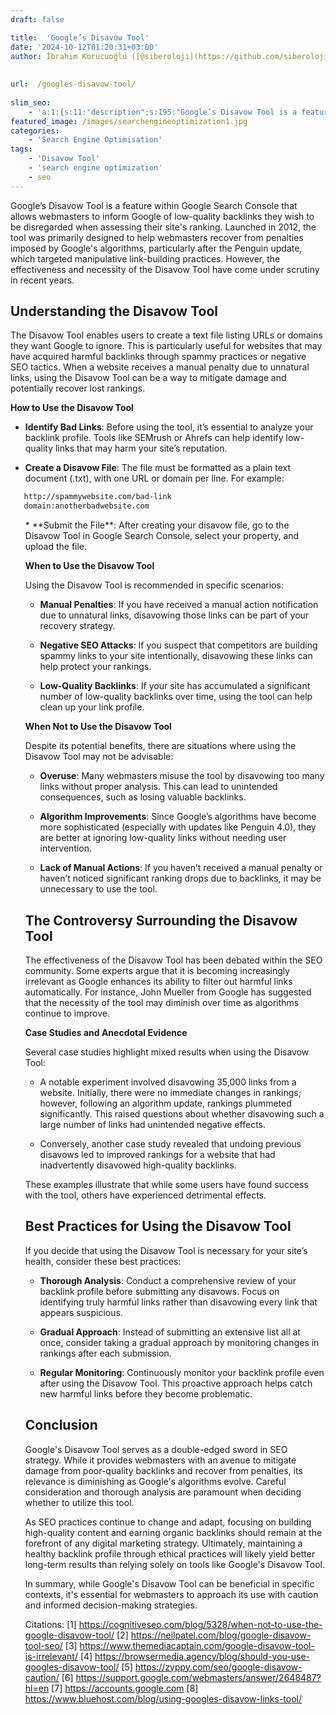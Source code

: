 ```yaml
---
draft: false

title:  'Google’s Disavow Tool'
date: '2024-10-12T01:20:31+03:00'
author: İbrahim Korucuoğlu ([@siberoloji](https://github.com/siberoloji))
 
 
url:  /googles-disavow-tool/
 
slim_seo:
    - 'a:1:{s:11:"description";s:195:"Google’s Disavow Tool is a feature within Google Search Console that allows webmasters to inform Google of low-quality backlinks they wish to be disregarded when assessing their site''s ranking.";}'
featured_image: /images/searchengineoptimization1.jpg
categories:
    - 'Search Engine Optimisation'
tags:
    - 'Disavow Tool'
    - 'search engine optimization'
    - seo
---
```



Google’s Disavow Tool is a feature within Google Search Console that allows webmasters to inform Google of low-quality backlinks they wish to be disregarded when assessing their site's ranking. Launched in 2012, the tool was primarily designed to help webmasters recover from penalties imposed by Google's algorithms, particularly after the Penguin update, which targeted manipulative link-building practices. However, the effectiveness and necessity of the Disavow Tool have come under scrutiny in recent years.



## Understanding the Disavow Tool



The Disavow Tool enables users to create a text file listing URLs or domains they want Google to ignore. This is particularly useful for websites that may have acquired harmful backlinks through spammy practices or negative SEO tactics. When a website receives a manual penalty due to unnatural links, using the Disavow Tool can be a way to mitigate damage and potentially recover lost rankings.



**How to Use the Disavow Tool**


* **Identify Bad Links**: Before using the tool, it’s essential to analyze your backlink profile. Tools like SEMrush or Ahrefs can help identify low-quality links that may harm your site’s reputation.

* **Create a Disavow File**: The file must be formatted as a plain text document (.txt), with one URL or domain per line. For example:



```bash
   http://spammywebsite.com/bad-link
   domain:anotherbadwebsite.com
```


<!-- wp:list {"ordered":true,"start":3} -->
<ol start="3" class="wp-block-list">* **Submit the File**: After creating your disavow file, go to the Disavow Tool in Google Search Console, select your property, and upload the file.




**When to Use the Disavow Tool**



Using the Disavow Tool is recommended in specific scenarios:


* **Manual Penalties**: If you have received a manual action notification due to unnatural links, disavowing those links can be part of your recovery strategy.

* **Negative SEO Attacks**: If you suspect that competitors are building spammy links to your site intentionally, disavowing these links can help protect your rankings.

* **Low-Quality Backlinks**: If your site has accumulated a significant number of low-quality backlinks over time, using the tool can help clean up your link profile.




**When Not to Use the Disavow Tool**



Despite its potential benefits, there are situations where using the Disavow Tool may not be advisable:


* **Overuse**: Many webmasters misuse the tool by disavowing too many links without proper analysis. This can lead to unintended consequences, such as losing valuable backlinks.

* **Algorithm Improvements**: Since Google’s algorithms have become more sophisticated (especially with updates like Penguin 4.0), they are better at ignoring low-quality links without needing user intervention.

* **Lack of Manual Actions**: If you haven’t received a manual penalty or haven’t noticed significant ranking drops due to backlinks, it may be unnecessary to use the tool.




## The Controversy Surrounding the Disavow Tool



The effectiveness of the Disavow Tool has been debated within the SEO community. Some experts argue that it is becoming increasingly irrelevant as Google enhances its ability to filter out harmful links automatically. For instance, John Mueller from Google has suggested that the necessity of the tool may diminish over time as algorithms continue to improve.



**Case Studies and Anecdotal Evidence**



Several case studies highlight mixed results when using the Disavow Tool:


* A notable experiment involved disavowing 35,000 links from a website. Initially, there were no immediate changes in rankings; however, following an algorithm update, rankings plummeted significantly. This raised questions about whether disavowing such a large number of links had unintended negative effects.

* Conversely, another case study revealed that undoing previous disavows led to improved rankings for a website that had inadvertently disavowed high-quality backlinks.




These examples illustrate that while some users have found success with the tool, others have experienced detrimental effects.



## Best Practices for Using the Disavow Tool



If you decide that using the Disavow Tool is necessary for your site’s health, consider these best practices:


* **Thorough Analysis**: Conduct a comprehensive review of your backlink profile before submitting any disavows. Focus on identifying truly harmful links rather than disavowing every link that appears suspicious.

* **Gradual Approach**: Instead of submitting an extensive list all at once, consider taking a gradual approach by monitoring changes in rankings after each submission.

* **Regular Monitoring**: Continuously monitor your backlink profile even after using the Disavow Tool. This proactive approach helps catch new harmful links before they become problematic.




## Conclusion



Google's Disavow Tool serves as a double-edged sword in SEO strategy. While it provides webmasters with an avenue to mitigate damage from poor-quality backlinks and recover from penalties, its relevance is diminishing as Google's algorithms evolve. Careful consideration and thorough analysis are paramount when deciding whether to utilize this tool.



As SEO practices continue to change and adapt, focusing on building high-quality content and earning organic backlinks should remain at the forefront of any digital marketing strategy. Ultimately, maintaining a healthy backlink profile through ethical practices will likely yield better long-term results than relying solely on tools like Google's Disavow Tool.



In summary, while Google's Disavow Tool can be beneficial in specific contexts, it's essential for webmasters to approach its use with caution and informed decision-making strategies.



Citations: [1] https://cognitiveseo.com/blog/5328/when-not-to-use-the-google-disavow-tool/ [2] https://neilpatel.com/blog/google-disavow-tool-seo/ [3] https://www.themediacaptain.com/google-disavow-tool-is-irrelevant/ [4] https://browsermedia.agency/blog/should-you-use-googles-disavow-tool/ [5] https://zyppy.com/seo/google-disavow-caution/ [6] https://support.google.com/webmasters/answer/2648487?hl=en [7] https://accounts.google.com [8] https://www.bluehost.com/blog/using-googles-disavow-links-tool/
